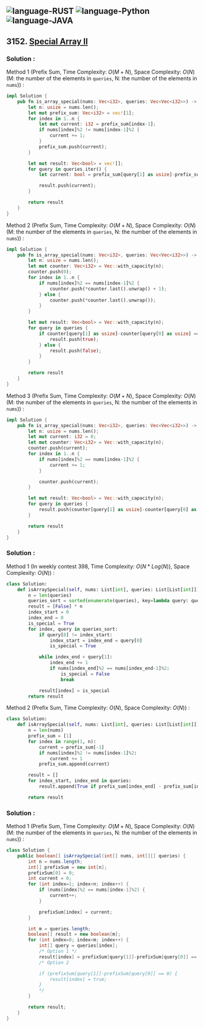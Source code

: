 ![language-RUST](https://img.shields.io/badge/RUST-8d4004?style=for-the-badge&logo=RUST)
![language-Python](https://img.shields.io/badge/Python-ffd43b?style=for-the-badge&logo=PYTHON)
![language-JAVA](https://img.shields.io/badge/Java-ED8B00?style=for-the-badge&logo=openjdk)
---

## 3152. [Special Array II](https://leetcode.com/problems/special-array-ii)

### Solution :

Method 1 (Prefix Sum, Time Complexity: $O(M+N)$, Space Complexity: $O(N)$ (M: the number of the elements in `queries`, N: the number of the elements in `nums`)) :
```rust
impl Solution {
    pub fn is_array_special(nums: Vec<i32>, queries: Vec<Vec<i32>>) -> Vec<bool> {
        let n: usize = nums.len();
        let mut prefix_sum: Vec<i32> = vec![1];
        for index in 1..n {
            let mut current: i32 = prefix_sum[index-1];
            if nums[index]%2 != nums[index-1]%2 {
                current += 1;
            }
            prefix_sum.push(current);
        }

        let mut result: Vec<bool> = vec![];
        for query in queries.iter() {
            let current: bool = prefix_sum[query[1] as usize]-prefix_sum[query[0] as usize] == query[1]-query[0];

            result.push(current);
        }

        return result
    }
}
```

Method 2 (Prefix Sum, Time Complexity: $O(M+N)$, Space Complexity: $O(N)$ (M: the number of the elements in `queries`, N: the number of the elements in `nums`)) :
```rust
impl Solution {
    pub fn is_array_special(nums: Vec<i32>, queries: Vec<Vec<i32>>) -> Vec<bool> {
        let n: usize = nums.len();
        let mut counter: Vec<i32> = Vec::with_capacity(n);
        counter.push(0);
        for index in 1..n {
            if nums[index]%2 == nums[index-1]%2 {
                counter.push(*counter.last().unwrap() + 1);
            } else {
                counter.push(*counter.last().unwrap());
            }
        }

        let mut result: Vec<bool> = Vec::with_capacity(n);
        for query in queries {
            if counter[query[1] as usize]-counter[query[0] as usize] == 0 {
                result.push(true);
            } else {
                result.push(false);
            }
        }

        return result
    }
}
```

Method 3 (Prefix Sum, Time Complexity: $O(M+N)$, Space Complexity: $O(N)$ (M: the number of the elements in `queries`, N: the number of the elements in `nums`)) :
```rust
impl Solution {
    pub fn is_array_special(nums: Vec<i32>, queries: Vec<Vec<i32>>) -> Vec<bool> {
        let n: usize = nums.len();
        let mut current: i32 = 0;
        let mut counter: Vec<i32> = Vec::with_capacity(n);
        counter.push(current);
        for index in 1..n {
            if nums[index]%2 == nums[index-1]%2 {
                current += 1;
            }

            counter.push(current);
        }

        let mut result: Vec<bool> = Vec::with_capacity(n);
        for query in queries {
            result.push(counter[query[1] as usize]-counter[query[0] as usize] == 0);
        }

        return result
    }
}
```

### Solution :

Method 1 (In weekly contest 398, Time Complexity: $O(N*Log(N))$, Space Complexity: $O(N)$) :
```python
class Solution:
    def isArraySpecial(self, nums: List[int], queries: List[List[int]]) -> List[bool]:
        n = len(queries)
        queries_sort = sorted(enumerate(queries), key=lambda query: query[1])
        result = [False] * n
        index_start = 0
        index_end = 0
        is_special = True
        for index, query in queries_sort:
            if query[0] != index_start:
                index_start = index_end = query[0]
                is_special = True

            while index_end < query[1]:
                index_end += 1
                if nums[index_end]%2 == nums[index_end-1]%2:
                    is_special = False
                    break

            result[index] = is_special
        return result
```

Method 2 (Prefix Sum, Time Complexity: $O(N)$, Space Complexity: $O(N)$) :
```python
class Solution:
    def isArraySpecial(self, nums: List[int], queries: List[List[int]]) -> List[bool]:
        n = len(nums)
        prefix_sum = [1]
        for index in range(1, n):
            current = prefix_sum[-1]
            if nums[index]%2 != nums[index-1]%2:
                current += 1
            prefix_sum.append(current)

        result = []
        for index_start, index_end in queries:
            result.append(True if prefix_sum[index_end] - prefix_sum[index_start] == index_end-index_start else False)

        return result
```

### Solution :

Method 1 (Prefix Sum, Time Complexity: $O(M+N)$, Space Complexity: $O(N)$ (M: the number of the elements in `queries`, N: the number of the elements in `nums`)) :
```java
class Solution {
    public boolean[] isArraySpecial(int[] nums, int[][] queries) {
        int n = nums.length;
        int[] prefixSum = new int[n];
        prefixSum[0] = 0;
        int current = 0;
        for (int index=1; index<n; index++) {
            if (nums[index]%2 == nums[index-1]%2) {
                current++;
            }

            prefixSum[index] = current;
        }

        int m = queries.length;
        boolean[] result = new boolean[m];
        for (int index=0; index<m; index++) {
            int[] query = queries[index];
            /* Option 1 */
            result[index] = prefixSum[query[1]]-prefixSum[query[0]] == 0;
            /* Option 2

            if (prefixSum[query[1]]-prefixSum[query[0]] == 0) {
                result[index] = true;
            }
            */
        }

        return result;
    }
}
```
